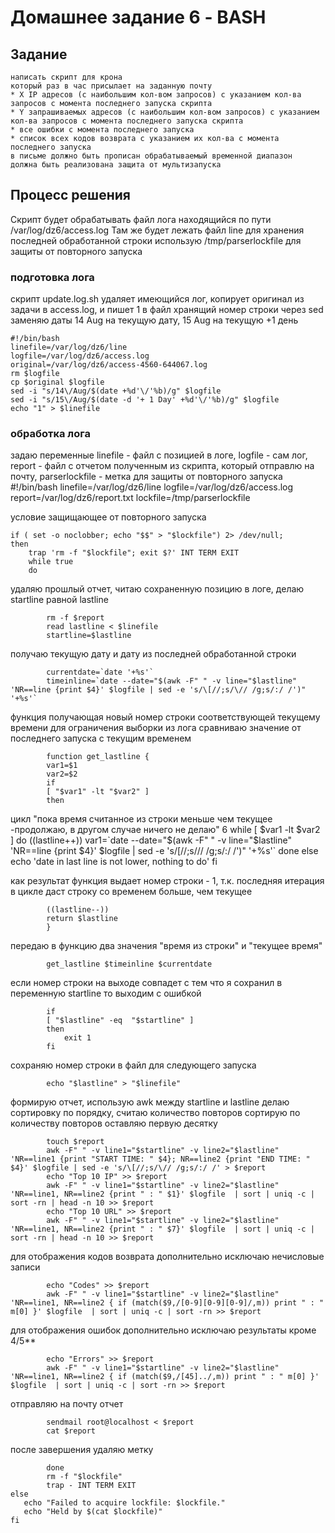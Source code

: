 # Домашнее задание 6 - BASH

## Задание
	написать скрипт для крона
	который раз в час присылает на заданную почту
	* X IP адресов (с наибольшим кол-вом запросов) с указанием кол-ва запросов c момента последнего запуска скрипта
	* Y запрашиваемых адресов (с наибольшим кол-вом запросов) с указанием кол-ва запросов c момента последнего запуска скрипта
	* все ошибки c момента последнего запуска
	* список всех кодов возврата с указанием их кол-ва с момента последнего запуска
	в письме должно быть прописан обрабатываемый временной диапазон
	должна быть реализована защита от мультизапуска

## Процесс решения

Скрипт будет обрабатывать файл лога находящийся по пути /var/log/dz6/access.log
Там же будет лежать файл line для хранения последней обработанной строки
использую /tmp/parserlockfile для защиты от повторного запуска

### подготовка лога

скрипт update.log.sh удаляет имеющийся лог, копирует оригинал из задачи в access.log, и пишет 1 в файл хранящий номер строки 
через sed заменяю даты 14 Aug на текущую дату, 15 Aug на текущую +1 день

	#!/bin/bash
	linefile=/var/log/dz6/line
	logfile=/var/log/dz6/access.log
	original=/var/log/dz6/access-4560-644067.log
	rm $logfile
	cp $original $logfile
	sed -i "s/14\/Aug/$(date +%d'\/'%b)/g" $logfile
	sed -i "s/15\/Aug/$(date -d '+ 1 Day' +%d'\/'%b)/g" $logfile
	echo "1" > $linefile

### обработка лога
задаю переменные 
linefile - файл с позицией в логе, logfile - сам лог, 
report - файл с отчетом полученным из скрипта, который отправлю на почту,
parserlockfile - метка для защиты от повторного запуска
	#!/bin/bash
	linefile=/var/log/dz6/line
	logfile=/var/log/dz6/access.log
	report=/var/log/dz6/report.txt
	lockfile=/tmp/parserlockfile

условие защищающее от повторного запуска

	if ( set -o noclobber; echo "$$" > "$lockfile") 2> /dev/null;
	then
		trap 'rm -f "$lockfile"; exit $?' INT TERM EXIT
		while true
		do

удаляю прошлый отчет, читаю сохраненную позицию в логе,
делаю startline равной lastline

			rm -f $report
			read lastline < $linefile
			startline=$lastline

получаю текущую дату и дату из последней обработанной строки

			currentdate=`date '+%s'`
			timeinline=`date --date="$(awk -F" " -v line="$lastline" 'NR==line {print $4}' $logfile | sed -e 's/\[//;s/\// /g;s/:/ /')" '+%s'`

функция получающая новый номер строки соответствующей текущему времени для ограничения выборки из лога
сравниваю значение от последнего запуска с текущим временем


			function get_lastline {
			var1=$1
			var2=$2
			if
			[ "$var1" -lt "$var2" ]
			then

цикл "пока время считанное из строки меньше чем текущее -продолжаю, в другом случае ничего не делаю"
6
			        while [ $var1 -lt $var2 ]
			                do
			                ((lastline++))
			                var1=`date --date="$(awk -F" " -v line="$lastline" 'NR==line {print $4}' $logfile | sed -e 's/\[//;s/\// /g;s/:/ /')" '+%s'`
			                done
			else
			        echo 'date in last line is not lower, nothing to do'
			fi

как результат функция выдает номер строки - 1, т.к. последняя итерация  в цикле даст строку со временем больше, чем текущее

			((lastline--))
			return $lastline
			}

передаю в функцию два значения "время из строки" и "текущее время"

			get_lastline $timeinline $currentdate

если номер строки на выходе совпадет с тем что я сохранил в переменную startline то выходим с ошибкой

			if
			[ "$lastline" -eq  "$startline" ]
			then
				exit 1
			fi

сохраняю номер строки в файл для следующего запуска

			echo "$lastline" > "$linefile"

формирую отчет, использую awk между startline и lastline
делаю сортировку по порядку, считаю количество повторов
сортирую по количеству повторов
оставляю первую десятку

			touch $report
			awk -F" " -v line1="$startline" -v line2="$lastline" 'NR==line1 {print "START TIME: " $4}; NR==line2 {print "END TIME: " $4}' $logfile | sed -e 's/\[//;s/\// /g;s/:/ /' > $report
			echo "Top 10 IP" >> $report
			awk -F" " -v line1="$startline" -v line2="$lastline" 'NR==line1, NR==line2 {print " : " $1}' $logfile  | sort | uniq -c | sort -rn | head -n 10 >> $report
			echo "Top 10 URL" >> $report
			awk -F" " -v line1="$startline" -v line2="$lastline" 'NR==line1, NR==line2 {print " : " $7}' $logfile  | sort | uniq -c | sort -rn | head -n 10 >> $report

для отображения кодов возврата дополнительно исключаю нечисловые записи

			echo "Codes" >> $report
			awk -F" " -v line1="$startline" -v line2="$lastline" 'NR==line1, NR==line2 { if (match($9,/[0-9][0-9][0-9]/,m)) print " : " m[0] }' $logfile  | sort | uniq -c | sort -rn >> $report

для отображения ошибок дополнительно исключаю результаты кроме 4/5**

			echo "Errors" >> $report
			awk -F" " -v line1="$startline" -v line2="$lastline" 'NR==line1, NR==line2 { if (match($9,/[45]../,m)) print " : " m[0] }' $logfile  | sort | uniq -c | sort -rn >> $report

отправляю на почту отчет

			sendmail root@localhost < $report
			cat $report

после завершения удаляю метку

			done
			rm -f "$lockfile"
			trap - INT TERM EXIT
	else
	   echo "Failed to acquire lockfile: $lockfile."
	   echo "Held by $(cat $lockfile)"
	fi

